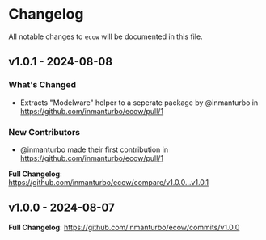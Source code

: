 # Changelog

All notable changes to `ecow` will be documented in this file.

## v1.0.1 - 2024-08-08

### What's Changed

* Extracts "Modelware" helper to a seperate package by @inmanturbo in https://github.com/inmanturbo/ecow/pull/1

### New Contributors

* @inmanturbo made their first contribution in https://github.com/inmanturbo/ecow/pull/1

**Full Changelog**: https://github.com/inmanturbo/ecow/compare/v1.0.0...v1.0.1

## v1.0.0 - 2024-08-07

**Full Changelog**: https://github.com/inmanturbo/ecow/commits/v1.0.0
